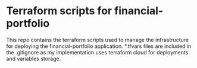 # Terraform scripts for financial-portfolio

This repo contains the terraform scripts used to manage the infrastructure for deploying the financial-portfolio application.  *.tfvars files are included in the .gitignore as my implementation uses terraform cloud for deployments and variables storage.
